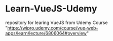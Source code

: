 # Learn-VueJS-Udemy
repository for learing VueJS from Udemy Course "https://wipro.udemy.com/course/vue-web-apps/learn/lecture/6806064#overview"
